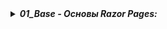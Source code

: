 <details> <summary><b><i>01_Base - Основы Razor Pages:</i></b></summary>
   <ul>
     <li> Глава 1 - 4. Базовые концепции Razor </li>
   </ul>  
</details>
